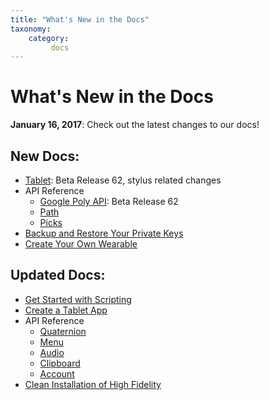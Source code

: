 ```yaml
---
title: "What's New in the Docs"
taxonomy:
    category:
         docs
---
```


# What's New in the Docs

**January 16, 2017**: Check out the latest changes to our docs! 

## New Docs:
* [Tablet](../create-and-explore/explore-interface/tablet): Beta Release 62, stylus related changes
* API Reference
    * [Google Poly API](../api-reference/google-poly-api): Beta Release 62
    * [Path](../api-reference/path)
    * [Picks](../api-reference/picks)
* [Backup and Restore Your Private Keys](../high-fidelity-commerce/marketplace/wallet-setup/restore-keys)
* [Create Your Own Wearable](../high-fidelity-commerce/avatar-wearables/create)

## Updated Docs: 
* [Get Started with Scripting](../learn-with-us/get-started-with-scripting)
* [Create a Tablet App](../create-and-explore/archives/create-a-tablet-app)
* API Reference
    * [Quaternion](../api-reference/quat)
    * [Menu](../api-reference/menu)
    * [Audio](../api-reference/audio)
    * [Clipboard](../api-reference/clipboard)
    * [Account](../api-reference/account)
* [Clean Installation of High Fidelity](../build-guide/clean-installs)







